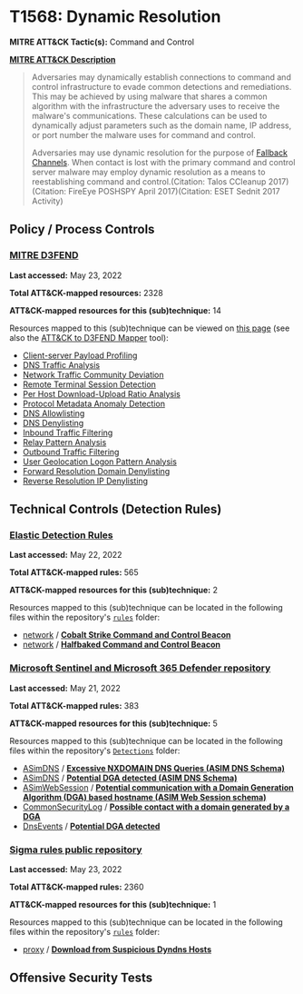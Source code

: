 # T1568: Dynamic Resolution
**MITRE ATT&CK Tactic(s):** Command and Control

**[MITRE ATT&CK Description](https://attack.mitre.org/techniques/T1568)**
<blockquote>Adversaries may dynamically establish connections to command and control infrastructure to evade common detections and remediations. This may be achieved by using malware that shares a common algorithm with the infrastructure the adversary uses to receive the malware's communications. These calculations can be used to dynamically adjust parameters such as the domain name, IP address, or port number the malware uses for command and control.

Adversaries may use dynamic resolution for the purpose of [Fallback Channels](https://attack.mitre.org/techniques/T1008). When contact is lost with the primary command and control server malware may employ dynamic resolution as a means to reestablishing command and control.(Citation: Talos CCleanup 2017)(Citation: FireEye POSHSPY April 2017)(Citation: ESET Sednit 2017 Activity)</blockquote>

## Policy / Process Controls
### [MITRE D3FEND](https://d3fend.mitre.org/)
**Last accessed:** May 23, 2022

**Total ATT&CK-mapped resources:** 2328

**ATT&CK-mapped resources for this (sub)technique:** 14

Resources mapped to this (sub)technique can be viewed on [this page](https://d3fend.mitre.org/) (see also the [ATT&CK to D3FEND Mapper](https://d3fend.mitre.org/tools/attack-mapper) tool):

* [Client-server Payload Profiling](https://d3fend.mitre.org/technique/d3f:Client-serverPayloadProfiling)
* [DNS Traffic Analysis](https://d3fend.mitre.org/technique/d3f:DNSTrafficAnalysis)
* [Network Traffic Community Deviation](https://d3fend.mitre.org/technique/d3f:NetworkTrafficCommunityDeviation)
* [Remote Terminal Session Detection](https://d3fend.mitre.org/technique/d3f:RemoteTerminalSessionDetection)
* [Per Host Download-Upload Ratio Analysis](https://d3fend.mitre.org/technique/d3f:PerHostDownload-UploadRatioAnalysis)
* [Protocol Metadata Anomaly Detection](https://d3fend.mitre.org/technique/d3f:ProtocolMetadataAnomalyDetection)
* [DNS Allowlisting](https://d3fend.mitre.org/technique/d3f:DNSAllowlisting)
* [DNS Denylisting](https://d3fend.mitre.org/technique/d3f:DNSDenylisting)
* [Inbound Traffic Filtering](https://d3fend.mitre.org/technique/d3f:InboundTrafficFiltering)
* [Relay Pattern Analysis](https://d3fend.mitre.org/technique/d3f:RelayPatternAnalysis)
* [Outbound Traffic Filtering](https://d3fend.mitre.org/technique/d3f:OutboundTrafficFiltering)
* [User Geolocation Logon Pattern Analysis](https://d3fend.mitre.org/technique/d3f:UserGeolocationLogonPatternAnalysis)
* [Forward Resolution Domain Denylisting](https://d3fend.mitre.org/technique/d3f:ForwardResolutionDomainDenylisting)
* [Reverse Resolution IP Denylisting](https://d3fend.mitre.org/technique/d3f:ReverseResolutionIPDenylisting)

## Technical Controls (Detection Rules)
### [Elastic Detection Rules](https://github.com/elastic/detection-rules)
**Last accessed:** May 22, 2022

**Total ATT&CK-mapped rules:** 565

**ATT&CK-mapped resources for this (sub)technique:** 2

Resources mapped to this (sub)technique can be located in the following files within the repository's <code>[rules](https://github.com/elastic/detection-rules/tree/main/rules)</code> folder:

* [network](https://github.com/elastic/detection-rules/tree/main/rules/network/) / **[Cobalt Strike Command and Control Beacon](https://github.com/elastic/detection-rules/blob/main/rules/network/command_and_control_cobalt_strike_beacon.toml)**
* [network](https://github.com/elastic/detection-rules/tree/main/rules/network/) / **[Halfbaked Command and Control Beacon](https://github.com/elastic/detection-rules/blob/main/rules/network/command_and_control_halfbaked_beacon.toml)**

### [Microsoft Sentinel and Microsoft 365 Defender repository](https://github.com/Azure/Azure-Sentinel)
**Last accessed:** May 21, 2022

**Total ATT&CK-mapped rules:** 383

**ATT&CK-mapped resources for this (sub)technique:** 5

Resources mapped to this (sub)technique can be located in the following files within the repository's <code>[Detections](https://github.com/Azure/Azure-Sentinel/tree/master/Detections)</code> folder:

* [ASimDNS](https://github.com/Azure/Azure-Sentinel/tree/master/Detections/ASimDNS/) / **[Excessive NXDOMAIN DNS Queries (ASIM DNS Schema)](https://github.com/Azure/Azure-Sentinel/blob/master/Detections/ASimDNS/imDns_ExcessiveNXDOMAINDNSQueries.yaml)**
* [ASimDNS](https://github.com/Azure/Azure-Sentinel/tree/master/Detections/ASimDNS/) / **[Potential DGA detected (ASIM DNS Schema)](https://github.com/Azure/Azure-Sentinel/blob/master/Detections/ASimDNS/imDns_HighNXDomainCount_detection.yaml)**
* [ASimWebSession](https://github.com/Azure/Azure-Sentinel/tree/master/Detections/ASimWebSession/) / **[Potential communication with a Domain Generation Algorithm (DGA) based hostname (ASIM Web Session schema)](https://github.com/Azure/Azure-Sentinel/blob/master/Detections/ASimWebSession/PossibleDGAContacts.yaml)**
* [CommonSecurityLog](https://github.com/Azure/Azure-Sentinel/tree/master/Detections/CommonSecurityLog/) / **[Possible contact with a domain generated by a DGA](https://github.com/Azure/Azure-Sentinel/blob/master/Detections/CommonSecurityLog/MultiVendor-PossibleDGAContacts.yaml)**
* [DnsEvents](https://github.com/Azure/Azure-Sentinel/tree/master/Detections/DnsEvents/) / **[Potential DGA detected](https://github.com/Azure/Azure-Sentinel/blob/master/Detections/DnsEvents/DNS_HighNXDomainCount_detection.yaml)**

### [Sigma rules public repository](https://github.com/SigmaHQ/sigma)
**Last accessed:** May 23, 2022

**Total ATT&CK-mapped rules:** 2360

**ATT&CK-mapped resources for this (sub)technique:** 1

Resources mapped to this (sub)technique can be located in the following files within the repository's <code>[rules](https://github.com/SigmaHQ/sigma/tree/master/rules)</code> folder:

* [proxy](https://github.com/SigmaHQ/sigma/tree/master/rules/proxy/) / **[Download from Suspicious Dyndns Hosts](https://github.com/SigmaHQ/sigma/blob/master/rules/proxy/proxy_download_susp_dyndns.yml)**


## Offensive Security Tests
